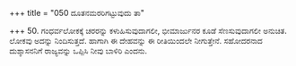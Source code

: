 +++
title = "050 ದೂತನಮರರಿಗಟ್ಟುವುದು ತಾ"

+++
50. ಗಂಧರ್ವಲೋಕಕ್ಕೆ ಚರರನ್ನು ಕಳುಹಿಸುವುದಾಗಲೀ, ಭೀಮಾರ್ಜುನರ ಕೂಡೆ ಸೆಣಸುವುದಾಗಲೀ ಅನುಚಿತ. ಲೋಕವು ಅದನ್ನು ನಿಂದಿಸುತ್ತದೆ. ಹಾಗಾಗಿ ಈ ದೇಹವನ್ನು ಈ ರೀತಿಯಿಂದಲೇ ನೀಗುತ್ತೇನೆ. ಸಹೋದರನಾದ ದುಶ್ಶಾಸನನಿಗೆ ರಾಜ್ಯವನ್ನು ಒಪ್ಪಿಸಿ  ನೀವು ಬಾಳಿರಿ ಎಂದನು.